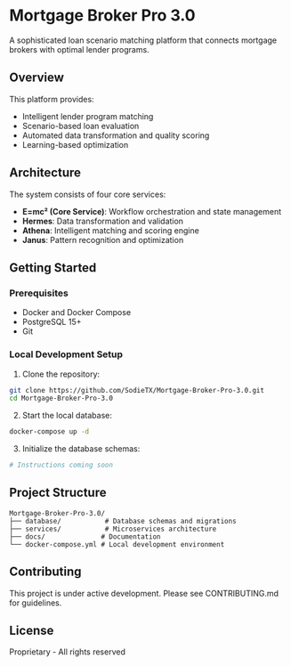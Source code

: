 # Mortgage Broker Pro 3.0

A sophisticated loan scenario matching platform that connects mortgage brokers with optimal lender programs.

## Overview

This platform provides:
- Intelligent lender program matching
- Scenario-based loan evaluation  
- Automated data transformation and quality scoring
- Learning-based optimization

## Architecture

The system consists of four core services:
- **E=mc² (Core Service)**: Workflow orchestration and state management
- **Hermes**: Data transformation and validation
- **Athena**: Intelligent matching and scoring engine
- **Janus**: Pattern recognition and optimization

## Getting Started

### Prerequisites
- Docker and Docker Compose
- PostgreSQL 15+
- Git

### Local Development Setup

1. Clone the repository:
```bash
git clone https://github.com/SodieTX/Mortgage-Broker-Pro-3.0.git
cd Mortgage-Broker-Pro-3.0
```

2. Start the local database:
```bash
docker-compose up -d
```

3. Initialize the database schemas:
```bash
# Instructions coming soon
```

## Project Structure

```
Mortgage-Broker-Pro-3.0/
├── database/           # Database schemas and migrations
├── services/           # Microservices architecture
├── docs/              # Documentation
└── docker-compose.yml # Local development environment
```

## Contributing

This project is under active development. Please see CONTRIBUTING.md for guidelines.

## License

Proprietary - All rights reserved
